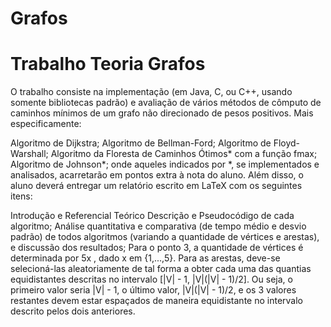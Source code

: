 ﻿# Grafos
# Trabalho Teoria Grafos
O trabalho consiste na implementação (em Java, C, ou C++, usando somente bibliotecas padrão) e avaliação de vários métodos de cômputo de caminhos mínimos de um grafo não direcionado de pesos positivos. Mais especificamente:

Algoritmo de Dijkstra;
Algoritmo de Bellman-Ford;
Algoritmo de Floyd-Warshall;
Algoritmo da Floresta de Caminhos Ótimos* com a função fmax;
Algoritmo de Johnson*;
onde aqueles indicados por *, se implementados e analisados, acarretarão em pontos extra à nota do aluno. Além disso, o aluno deverá entregar um relatório escrito em LaTeX com os seguintes itens:

Introdução e Referencial Teórico
Descrição e Pseudocódigo de cada algoritmo;
Análise quantitativa e comparativa (de tempo médio e desvio padrão) de todos algoritmos (variando a quantidade de vértices e arestas), e discussão dos resultados;
Para o ponto 3, a quantidade de vértices é determinada por 5x , dado x em {1,...,5}. Para as arestas, deve-se selecioná-las aleatoriamente de tal forma a obter cada uma das quantias equidistantes descritas no intervalo [|V| - 1, |V|(|V| - 1)/2]. Ou seja, o primeiro valor seria |V| - 1, o último valor, |V|(|V| - 1)/2, e os 3 valores restantes devem estar espaçados de maneira equidistante no intervalo descrito pelos dois anteriores.
